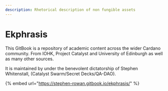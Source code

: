 ```yaml
---
description: Rhetorical description of non fungible assets
---
```


# Ekphrasis

This GitBook is a repository of academic content across the wider Cardano community. From IOHK, Project Catalyst and University of Edinburgh as well as many other sources.

It is maintained by under the benevolent dictatorship of Stephen Whitenstall, \(Catalyst Swarm/Secret Decks/QA-DAO\).

{% embed url="https://stephen-rowan.gitbook.io/ekphrasis/" %}



